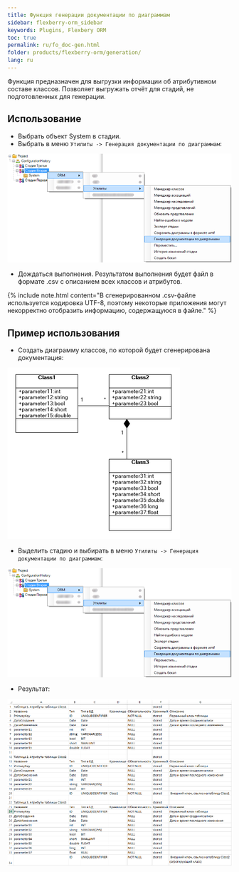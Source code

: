 ```yaml
---
title: Функция генерации документации по диаграммам
sidebar: flexberry-orm_sidebar
keywords: Plugins, Flexbery ORM
toc: true
permalink: ru/fo_doc-gen.html
folder: products/flexberry-orm/generation/
lang: ru
---
```


Функция предназначен для выгрузки информации об атрибутивном составе классов. Позволяет выгружать отчёт для стадий, не подготовленных для генерации.

## Использование

* Выбрать объект System в стадии.
* Выбрать в меню `Утилиты -> Генерация документации по диаграммам`:

![](/images/pages/products/flexberry-orm/generation/doc-gen-using.png)

* Дождаться выполнения. Результатом выполнения будет файл в формате .csv с описанием всех классов и атрибутов.

{% include note.html content="В сгенерированном .csv-файле используется кодировка UTF-8, поэтому некоторые приложения могут некорректно отобразить информацию, содержащуюся в файле." %}

## Пример использования

* Создать диаграмму классов, по которой будет сгенерирована документация:

![](/images/pages/products/flexberry-orm/generation/doc-gen-ex-1.png)

* Выделить стадию и выбирать в меню `Утилиты -> Генерация документации по диаграммам`:

![](/images/pages/products/flexberry-orm/generation/doc-gen-using.png)

* Результат:

![](/images/pages/products/flexberry-orm/generation/doc-gen-ex-3.png)




